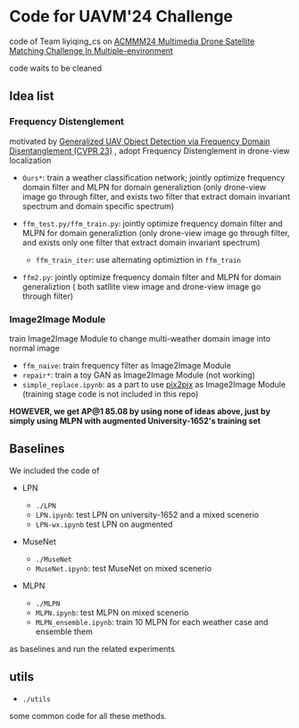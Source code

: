 # Code for UAVM'24 Challenge

code of Team liyiqing_cs on [ACMMM24 Multimedia Drone Satellite Matching Challenge In Multiple-environment](https://codalab.lisn.upsaclay.fr/competitions/18770#results)

code waits to be cleaned

## Idea list

### Frequency Distenglement

motivated by [Generalized UAV Object Detection via Frequency Domain Disentanglement (CVPR 23)](https://openaccess.thecvf.com/content/CVPR2023/papers/Wang_Generalized_UAV_Object_Detection_via_Frequency_Domain_Disentanglement_CVPR_2023_paper.pdf) , adopt Frequency Distenglement in drone-view localization

- `Ours*`: train a weather classification network; jointly optimize frequency domain filter and MLPN for domain generaliztion (only drone-view image go through filter, and exists two filter that extract domain invariant spectrum and domain specific spectrum)

- `ffm_test.py/ffm_train.py`: jointly optimize frequency domain filter and MLPN for domain generaliztion (only drone-view image go through filter, and exists only one filter that extract domain invariant spectrum)
    - `ffm_train_iter`: use alternating optimiztion in `ffm_train` 

- `ffm2.py`: jointly optimize frequency domain filter and MLPN for domain generaliztion ( both satllite view image and drone-view image go through filter)

### Image2Image Module

train Image2Image Module to change multi-weather domain image into normal image

- `ffm_naive`: train frequency filter as Image2Image Module
- `repair*`: train a toy GAN as Image2Image Module (not working)
- `simple_replace.ipynb`: as a part to use [pix2pix](https://github.com/junyanz/pytorch-CycleGAN-and-pix2pix) as Image2Image Module (training stage code is not included in this repo)

**HOWEVER, we get AP@1 85.08 by using none of ideas above, just by simply using MLPN with augmented University-1652's training set**
## Baselines

We included the code of 

- LPN 
    - `./LPN`
    - `LPN.ipynb`: test LPN on university-1652 and a mixed scenerio
    - `LPN-wx.ipynb` test LPN on augmented 

- MuseNet
    - `./MuseNet`
    - `MuseNet.ipynb`: test MuseNet on mixed scenerio

- MLPN
    - `./MLPN`
    - `MLPN.ipynb`: test MLPN on mixed scenerio
    - `MLPN_ensemble.ipynb`: train 10 MLPN for each weather case and ensemble them

as baselines and run the related experiments

## utils

- `./utils`

some common code for all these methods.

